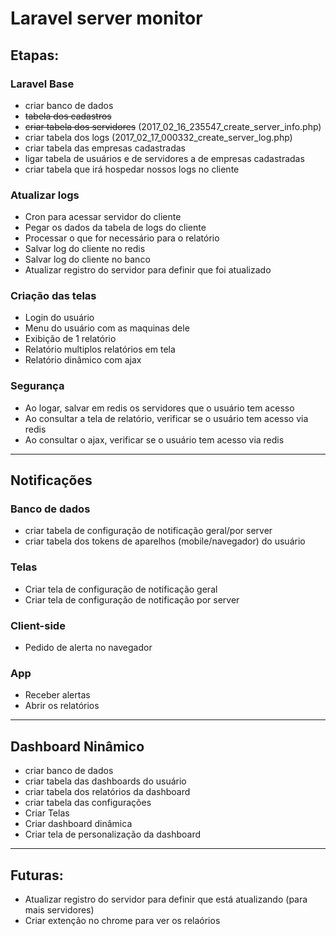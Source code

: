 # Laravel server monitor

## Etapas:
### Laravel Base
- criar banco de dados
- ~~tabela dos cadastros~~
- ~~criar tabela dos servidores~~ (2017_02_16_235547_create_server_info.php)
- criar tabela dos logs (2017_02_17_000332_create_server_log.php)
- criar tabela das empresas cadastradas
- ligar tabela de usuários e de servidores a de empresas cadastradas
- criar tabela que irá hospedar nossos logs no cliente
### Atualizar logs
- Cron para acessar servidor do cliente
- Pegar os dados da tabela de logs do cliente
- Processar o que for necessário para o relatório
- Salvar log do cliente no redis
- Salvar log do cliente no banco
- Atualizar registro do servidor para definir que foi atualizado
### Criação das telas
- Login do usuário
- Menu do usuário com as maquinas dele
- Exibição de 1 relatório
- Relatório multiplos relatórios em tela
- Relatório dinâmico com ajax
### Segurança
- Ao logar, salvar em redis os servidores que o usuário tem acesso
- Ao consultar a tela de relatório, verificar se o usuário tem acesso via redis
- Ao consultar o ajax, verificar se o usuário tem acesso via redis


-----

## Notificações
### Banco de dados
- criar tabela de configuração de notificação geral/por server
- criar tabela dos tokens de aparelhos (mobile/navegador) do usuário
### Telas
- Criar tela de configuração de notificação geral
- Criar tela de configuração de notificação por server
### Client-side
- Pedido de alerta no navegador
### App
- Receber alertas
- Abrir os relatórios


-----

## Dashboard Ninâmico
- criar banco de dados
- criar tabela das dashboards do usuário
- criar tabela dos relatórios da dashboard
- criar tabela das configurações
- Criar Telas
- Criar dashboard dinâmica
- Criar tela de personalização da dashboard


-----
## Futuras:
- Atualizar registro do servidor para definir que está atualizando (para mais servidores)
- Criar extenção no chrome para ver os relaórios

